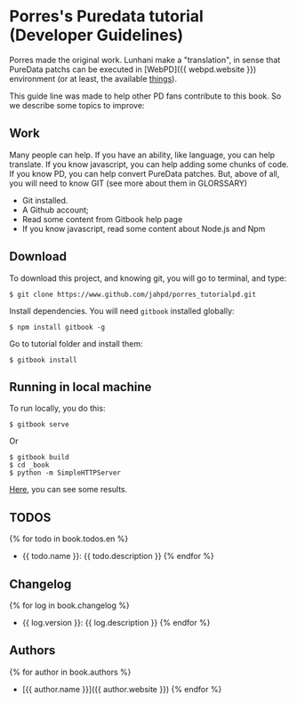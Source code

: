# Porres's Puredata tutorial (Developer Guidelines)

Porres made the original work. Lunhani make a "translation", in sense that PureData patchs can be executed in [WebPD]({{ webpd.website }}) environment (or at least, the available [things](https://github.com/sebpiq/WebPd/#list-of-implemented-objects-and-other-limitations)).

This guide line was made to help other PD fans contribute to this book. So we describe some topics to improve:

## Work

Many people can help. If you have an ability, like language, you can help translate. If you know javascript, you can help adding some chunks of code. If you know PD, you can help convert PureData patches. But, above of all, you will need to know GIT (see more about them in GLORSSARY)

- Git installed. 
- A Github  account;
- Read some content from Gitbook help page
- If you know javascript, read some content about Node.js and Npm

## Download

To download this project, and knowing git, you will go to terminal, and type:

    $ git clone https://www.github.com/jahpd/porres_tutorialpd.git

Install dependencies. You will need `gitbook` installed globally:

    $ npm install gitbook -g

Go to tutorial folder and install them:

    $ gitbook install

## Running in local machine

To run locally, you do this:

    $ gitbook serve

Or

    $ gitbook build
    $ cd _book
    $ python -m SimpleHTTPServer

[Here](01.Introduction/1.Presentation/Hi.md), you can see some results.

## TODOS

{% for todo in book.todos.en %}
  - {{ todo.name }}: {{ todo.description }}
{% endfor %}

## Changelog

{% for log in book.changelog %}
  - {{ log.version }}: {{ log.description }}
{% endfor %}

## Authors

{% for author in book.authors %}
  - [{{ author.name }}]({{ author.website }})
{% endfor %}